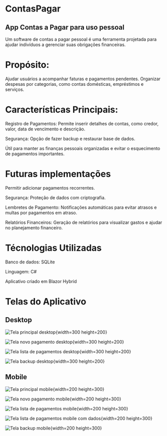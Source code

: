 # ContasPagar
## App Contas a Pagar para uso pessoal

Um software de contas a pagar pessoal é uma ferramenta projetada para ajudar indivíduos a gerenciar suas obrigações financeiras. 

# Propósito:

Ajudar usuários a acompanhar faturas e pagamentos pendentes.
Organizar despesas por categorias, como contas domésticas, empréstimos e serviços.

# Características Principais:

Registro de Pagamentos: Permite inserir detalhes de contas, como credor, valor, data de vencimento e descrição.

Segurança: Opção de fazer backup e restaurar base de dados.

Útil para manter as finanças pessoais organizadas e evitar o esquecimento de pagamentos importantes.

# Futuras implementações

Permitir adicionar pagamentos recorrentes.

Segurança: Proteção de dados com criptografia.

Lembretes de Pagamento: Notificações automáticas para evitar atrasos e multas por pagamentos em atraso.

Relatórios Financeiros: Geração de relatórios para visualizar gastos e ajudar no planejamento financeiro.

# Técnologias Utilizadas
Banco de dados: SQLite

Linguagem: C#

Aplicativo criado em Blazor Hybrid

# Telas do Aplicativo 

## Desktop 

![Tela principal desktop](tela-principal-desktop-02.png){width=300 height=200}

![Tela novo pagamento desktop](tela-novo-pagamento-desktop-02.png){width=300 height=200}

![Tela lista de pagamentos desktop](tela-lista-pagamentos-desktop-02.png){width=300 height=200}

![Tela backup desktop](tela-backup-desktop-02.png){width=300 height=200}

## Mobile

![Tela principal mobile](tela-principal-mobile-02.png){width=200 height=300}

![Tela novo pagamento mobile](tela-novo-pagamento-mobile-02.png){width=200 height=300}

![Tela lista de pagamentos mobile](tela-lista-pagamentos-mobile-02.png){width=200 height=300}

![Tela lista de pagamentos mobile com dados](tela-lista-pagamentos-mobile-02a.png){width=200 height=300}

![Tela backup mobile](tela-backup-mobile-02.png){width=200 height=300}

